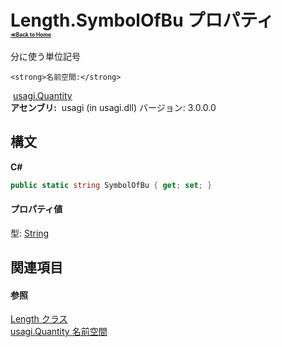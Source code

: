 # Length.SymbolOfBu プロパティ <div style="font-size:30%"><a href="https://github.com/usagi/usagi.cs/blob/master/docs/Home.md">≪Back to Home</a></div> 

分に使う単位記号


    <strong>名前空間:</strong>
&nbsp;<a href="N_usagi_Quantity.md">usagi.Quantity</a><br /><strong>アセンブリ:</strong>
&nbsp;usagi (in usagi.dll) バージョン: 3.0.0.0

## 構文

**C#**<br />
``` C#
public static string SymbolOfBu { get; set; }
```


#### プロパティ値
型: <a href="http://msdn2.microsoft.com/ja-jp/library/s1wwdcbf" target="_blank">String</a>

## 関連項目


#### 参照
<a href="T_usagi_Quantity_Length.md">Length クラス</a><br /><a href="N_usagi_Quantity.md">usagi.Quantity 名前空間</a><br />